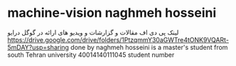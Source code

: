 # machine-vision naghmeh hosseini
لینک پی دی اف مقالات و گزارشات و ویدیو های ارائه در گوگل درایو
https://drive.google.com/drive/folders/1PtzqmmY30aGWTre4tONK9VQARt-5mDAY?usp=sharing
done by naghmeh hosseini is a master's student from south Tehran university
40014140111045 student number
